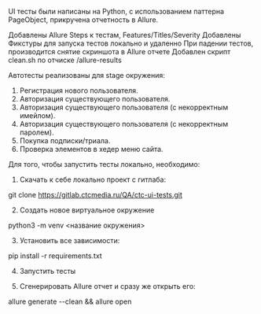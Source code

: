 UI тесты были написаны на Python, с использованием паттерна PageObject, прикручена отчетность в Allure.

Добавлены Allure Steps к тестам, Features/Titles/Severity
Добавлены Фикстуры для запуска тестов локально и удаленно
При падении тестов, производится снятие скриншота в Allure отчете
Добавлен скрипт clean.sh по отчиске /allure-results

Автотесты реализованы для stage окружения:

1) Регистрация нового пользователя.
2) Авторизация существующего пользователя.
3) Авторизация существующего пользователя (с некорректным имейлом).
4) Авторизация существующего пользователя (с некорректным паролем).
5) Покупка подписки/триала.
6) Проверка элементов в хедер меню сайта.

Для того, чтобы запустить тесты локально, необходимо: 

1) Скачать к себе локально проект с гитлаба: 

git clone https://gitlab.ctcmedia.ru/QA/ctc-ui-tests.git

2) Создать новое виртуальное окружение 

python3 -m venv <название окружения>

3) Установить все зависимости:

pip install -r requirements.txt

4) Запустить тесты

5) Сгенерировать Allure отчет и сразу же открыть его: 

allure generate --clean && allure open

